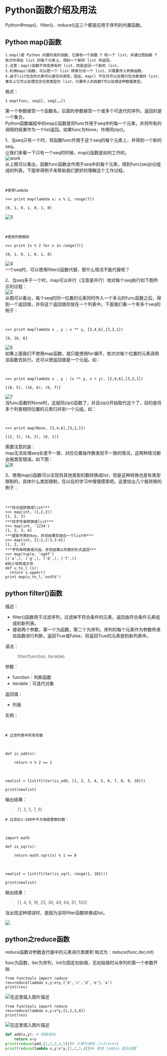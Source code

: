 # Python函数介绍及用法

Python中map()、filter()、reduce()这三个都是应用于序列的内置函数。 

## Python map()函数

```
1.map()是 Python 内置的高阶函数，它接收一个函数 f 和一个 list，并通过把函数 f 依次作用在 list 的每个元素上，得到一个新的 list 并返回。
2.注意：map()函数不改变原有的 list，而是返回一个新的 list。
3.利用map()函数，可以把一个 list 转换为另一个 list，只需要传入转换函数。
4.由于list包含的元素可以是任何类型，因此，map() 不仅仅可以处理只包含数值的 list，事实上它可以处理包含任意类型的 list，只要传入的函数f可以处理这种数据类型。
```


格式：

```
1 map(func, seq1[, seq2,…]) 
```

  

第一个参数接受一个函数名，后面的参数接受一个或多个可迭代的序列，返回的是一个集合。  
Python函数编程中的map()函数是将func作用于seq中的每一个元素，并将所有的调用的结果作为一个list返回。如果func为None，作用同zip()。

1、当seq只有一个时，将函数func作用于这个seq的每个元素上，并得到一个新的seq。  
让我们来看一下只有一个seq的时候，map()函数是如何工作的。  
![work](http://img.blog.csdn.net/20150720225527063)  
从上图可以看出，函数func函数会作用于seq中的每个元素，得到func(seq[n])组成的列表。下面举得例子来帮助我们更好的理解这个工作过程。

​    

```
#使用lambda

>>> print map(lambda x: x % 2, range(7))

[0, 1, 0, 1, 0, 1, 0]
```

![3](http://img.blog.csdn.net/20150719231037347)

​    

```
#使用列表解析

>>> print [x % 2 for x in range(7)]

[0, 1, 0, 1, 0, 1, 0]
```

![4](http://img.blog.csdn.net/20150719231139216)  
一个seq时，可以使用filter()函数代替，那什么情况不能代替呢？

2、当seq多于一个时，map可以并行（注意是并行）地对每个seq执行如下图所示的过程：  
![2](http://img.blog.csdn.net/20150719230516191)  
从图可以看出，每个seq的同一位置的元素同时传入一个多元的func函数之后，得到一个返回值，并将这个返回值存放在一个列表中。下面我们看一个有多个seq的例子：

​    

```
>>> print map(lambda x , y : x ** y, [2,4,6],[3,2,1])

[8, 16, 6]
```



![5](http://img.blog.csdn.net/20150719231256646)  
如果上面我们不使用map函数，就只能使用for循环，依次对每个位置的元素调用该函数去执行。还可以使返回值是一个元组。如：

​    

```
>>> print map(lambda x , y : (x ** y, x + y), [2,4,6],[3,2,1])

[(8, 5), (16, 6), (6, 7)]
```

![7](http://img.blog.csdn.net/20150719231343980)  
当func函数时None时，这就同zip()函数了，并且zip()开始取代这个了，目的是将多个列表相同位置的元素归并到一个元组。如：

​    

```
>>> print map(None, [2,4,6],[3,2,1])

[(2, 3), (4, 2), (6, 1)]
```

需要注意的是：  
map无法处理seq长度不一致、对应位置操作数类型不一致的情况，这两种情况都会报类型错误。如下图：  
![8](http://img.blog.csdn.net/20150719231427487)

3、使用map()函数可以实现将其他类型的数转换成list，但是这种转换也是有类型限制的，具体什么类型限制，在以后的学习中慢慢摸索吧。这里给出几个能转换的例子：

​    

```
***将元组转换成list***
>>> map(int, (1,2,3))
[1, 2, 3]
***将字符串转换成list***
>>> map(int, '1234')
[1, 2, 3, 4]
***提取字典的key，并将结果存放在一个list中***
>>> map(int, {1:2,2:3,3:4})
[1, 2, 3]
***字符串转换成元组，并将结果以列表的形式返回***
>>> map(tuple, 'agdf')
[('a',), ('g',), ('d',), ('f',)]
#将小写转成大写
def u_to_l (s):
  return s.upper()
print map(u_to_l,'asdfd')
```

## python filter()函数

描述：

* filter()函数用于过滤序列，过滤掉不符合条件的元素，返回由符合条件元素组成的新列表。
* 接收两个参数，第一个为函数，第二个为序列，序列的每个元素作为参数传递给函数进行判断，返回True或False，将返回True的元素放到新列表中。

语法：

> filter(function, iterable)

参数：

* function：判断函数
* iterable：可迭代对象

返回值：

* 列表

实例：

​    

```
# 过滤列表中所有奇数
```

​    

```
def is_odd(n):

    return n % 2 == 1
```

​    

```
newlist = list(filter(is_odd, [1, 2, 3, 4, 5, 6, 7, 8, 9, 10]))

print(newlist)
```

 输出结果：

> [1, 3, 5, 7, 9]

```
# 过滤出1~100中平方根是整数的数：
```

​    

```
import math

def is_sqr(x):

    return math.sqrt(x) % 1 == 0
```

​    

```
newlist = list(filter(is_sqrt, range(1, 101)))

print(newlist) 
```

 输出结果：

> [1, 4, 9, 16, 25, 36, 49, 64, 81, 100]



当出现这种错误时，是因为没将filter函数转换成list。

![](https://images2017.cnblogs.com/blog/1235684/201711/1235684-20171103103435591-2008900996.jpg)

## python之reduce函数

reduce函数对参数迭代器中的元素进行类累积 
格式为：reduce(func,iter,init)  

func为函数，iter为序列，init为固定初始值，无初始值时从序列的第一个参数开始

```
from functools import reduce
res=reduce(lambda x,y:x+y,['b','c','d','e'],'a')
print(res)
```

![在这里插入图片描述](https://img-blog.csdnimg.cn/20190621140731209.png)

```
from functools import reduce
res=reduce(lambda x,y:x*y,[1,2,3,4])
print(res)
```

![在这里插入图片描述](https://img-blog.csdnimg.cn/201906211405465.png)

```python
def add(x,y): # 两数相加
    return x+y
print(reduce(add,[1,2,3,4,5]))# 计算列表和：1+2+3+4+5
print(reduce(lambda x,y:x*y,[1,2,3,4]))# 使用 lambda 匿名函数
```

